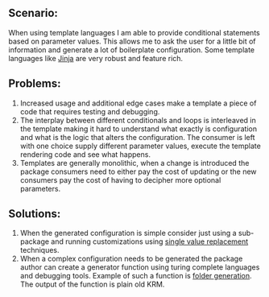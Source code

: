 ## Scenario:

When using template languages I am able to provide conditional statements based 
on parameter values.  This allows me to ask the user for a little bit of 
information and generate a lot of boilerplate configuration.  Some template 
languages like [Jinja] are very robust and feature rich.

## Problems:

1. Increased usage and additional edge cases make a template a piece of code 
that requires testing and debugging.
1. The interplay between different conditionals and loops is interleaved in the template making it hard to understand what exactly is configuration and what is 
the logic that alters the configuration.  The consumer is left with one choice 
supply different parameter values, execute the template rendering code and see 
what happens.
1. Templates are generally monolithic, when a change is introduced the package consumers need to either pay the cost of updating or the new consumers pay the 
cost of having to decipher more optional parameters.

## Solutions:

1. When the generated configuration is simple consider just using a sub-package
and running customizations using [single value replacement] techniques.
1. When a complex configuration needs to be generated the package author can 
create a generator function using turing complete languages and debugging tools.  Example of such a function is [folder generation].  The output of the function 
is plain old KRM.

[folder generation]: https://catalog.kpt.dev/generate-folders/v0.1/
[Jinja]: https://palletsprojects.com/p/jinja/
[single value replacement]: /book/07-effective-customizations/01-single-value-replacement.md
